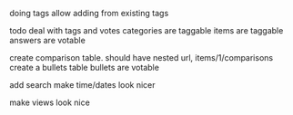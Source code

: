 doing tags
	allow adding from existing tags

todo
deal with tags and votes
	categories are taggable
	items are taggable
	answers are votable

create comparison table. should have nested url, items/1/comparisons
create a bullets table
	bullets are votable

add search
make time/dates look nicer

make views look nice